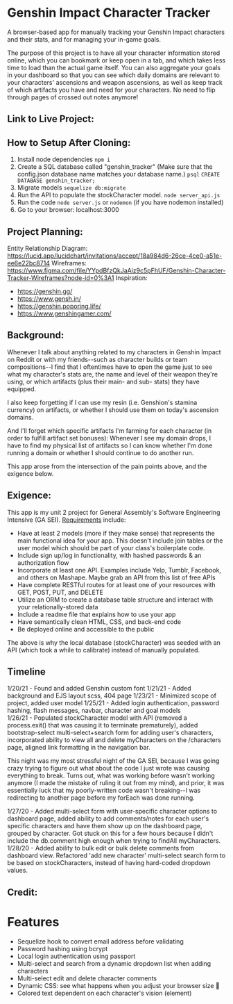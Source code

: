 # Genshin Impact Character Tracker
A browser-based app for manually tracking your Genshin Impact characters and their stats, and for managing your in-game goals.

The purpose of this project is to have all your character information stored online, which you can bookmark or keep open in a tab, and which takes less time to load than the actual game itself. You can also aggregate your goals in your dashboard so that you can see which daily domains are relevant to your characters' ascensions and weapon ascensions, as well as keep track of which artifacts you have and need for your characters. No need to flip through pages of crossed out notes anymore! 

## Link to Live Project:

## How to Setup After Cloning:
1. Install node dependencies
`npm i`
2. Create a SQL database called "genshin_tracker" (Make sure that the config.json database name matches your database name.)
`psql`
`CREATE DATABASE genshin_tracker;`
3. Migrate models
`sequelize db:migrate`
4. Run the API to populate the stockCharacter model.
`node server_api.js`
5. Run the code
`node server.js` or `nodemon` (if you have nodemon installed)
6. Go to your browser: localhost:3000

## Project Planning:
Entity Relationship Diagram: https://lucid.app/lucidchart/invitations/accept/18a984d6-26ce-4ce0-a51e-ee6e22bc8714
Wireframes: https://www.figma.com/file/YYpdBfzQkJaAiz9c5pFhUF/Genshin-Character-Tracker-Wireframes?node-id=0%3A1
Inspiration: 
- https://genshin.gg/
- https://www.gensh.in/
- https://genshin.poporing.life/
- https://www.genshingamer.com/

## Background:
Whenever I talk about anything related to my characters in Genshin Impact on Reddit or with my friends--such as character builds or team compositions--I find that I oftentimes have to open the game just to see what my character's stats are, the name and level of their weapon they're using, or which artifacts (plus their main- and sub- stats) they have equipped. 

I also keep forgetting if I can use my resin (i.e. Genshion's stamina currency) on artifacts, or whether I should use them on today's ascension domains. 

And I'll forget which specific artifacts I'm farming for each character (in order to fulfill artifact set bonuses): Whenever I see my domain drops, I have to find my physical list of artifacts so I can know whether I'm done running a domain or whether I should continue to do another run.

This app arose from the intersection of the pain points above, and the exigence below. 

## Exigence: 
This app is my unit 2 project for General Assembly's Software Engineering Intensive (GA SEI). [Requirements](https://github.com/patricia-pan/project2_ideas) include:
- Have at least 2 models (more if they make sense) that represents the main functional idea for your app. This doesn't include join tables or the user model which should be part of your class's boilerplate code.
- Include sign up/log in functionality, with hashed passwords & an authorization flow
- Incorporate at least one API. Examples include Yelp, Tumblr, Facebook, and others on Mashape. Maybe grab an API from this list of free APIs
- Have complete RESTful routes for at least one of your resources with GET, POST, PUT, and DELETE
- Utilize an ORM to create a database table structure and interact with your relationally-stored data
- Include a readme file that explains how to use your app
- Have semantically clean HTML, CSS, and back-end code
- Be deployed online and accessible to the public

The above is why the local database (stockCharacter) was seeded with an API (which took a while to calibrate) instead of manually populated.

## Timeline
1/20/21 - Found and added Genshin custom font
1/21/21 - Added background and EJS layout scss, 404 page
1/23/21 - Minimized scope of project, added user model
1/25/21 - Added login authentication, password hashing, flash messages, navbar, character and goal models  
1/26/21 - Populated stockCharacter model with API (removed a process.exit() that was causing it to terminate prematurely), added bootstrap-select multi-select+search form for adding user's characters, incorporated ability to view all and delete myCharacters on the /characters page, aligned link formatting in the navigation bar.

This night was my most stressful night of the GA SEI, because I was going crazy trying to figure out what about the code I just wrote was causing everything to break. Turns out, what was working before wasn't working anymore (I made the mistake of ruling it out from my mind), and prior, it was essentially luck that my poorly-written code wasn't breaking--I was redirecting to another page before my forEach was done running. 

1/27/20 - Added multi-select form with user-specific character options to dashboard page, added ability to add comments/notes for each user's specific characters and have them show up on the dashboard page, grouped by character. Got stuck on this for a few hours because I didn't include the db.comment high enough when trying to findAll myCharacters.
1/28/20 - Added ability to bulk edit or bulk delete comments from dashboard view. Refactored 'add new character' multi-select search form to be based on stockCharacters, instead of having hard-coded dropdown values.

## Credit:

# Features
- Sequelize hook to convert email address before validating 
- Password hashing using bcrypt
- Local login authentication using passport
- Multi-select and search from a dynamic dropdown list when adding characters
- Multi-select edit and delete character comments
- Dynamic CSS: see what happens when you adjust your browser size 👀
- Colored text dependent on each character's vision (element)
